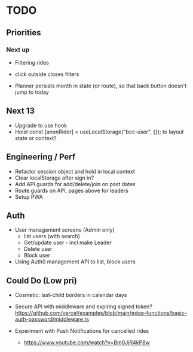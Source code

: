 # TODO

## Priorities

### Next up

- Filtering rides
- click outside closes filters

- Planner persists month in state (or route), so that back button doesn't jump to today

## Next 13

- Upgrade to use hook
- Hoist const [anonRider] = useLocalStorage<AnonymousUser>("bcc-user", {}); to layout state or context?

## Engineering / Perf

- Refactor session object and hold in local context
- Clear localStorage after sign in?
- Add API guards for add/delete/join on past dates
- Route guards on API, pages above for leaders
- Setup PWA

## Auth

- User management screens (Admin only)
  - list users (with search)
  - Get/update user - incl make Leader
  - Delete user
  - Block user
- Using Auth0 management API to list, block users

## Could Do (Low pri)

- Cosmetic: last-child borders in calendar days
- Secure API with middleware and expiring signed token?
  https://github.com/vercel/examples/blob/main/edge-functions/basic-auth-password/middleware.ts
- Experiment with Push Notifications for cancelled rides

  - https://www.youtube.com/watch?v=Bm0JjR4kP8w
